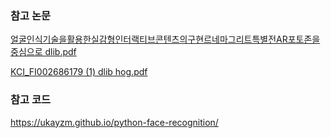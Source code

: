 ### 참고 논문
[얼굴인식기술을활용한실감형인터랙티브콘텐츠의구현르네마그리트특별전AR포토존을중심으로 dlib.pdf](https://github.com/youngDaLee/DeepLearningProject/files/6583613/AR.dlib.pdf)


[KCI_FI002686179 (1) dlib hog.pdf](https://github.com/youngDaLee/DeepLearningProject/files/6583614/KCI_FI002686179.1.dlib.hog.pdf)

### 참고 코드
https://ukayzm.github.io/python-face-recognition/
